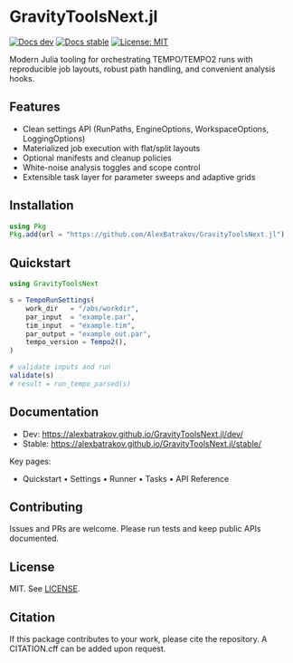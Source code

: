 # GravityToolsNext.jl

[![Docs dev](https://img.shields.io/badge/docs-dev-blue.svg)](https://alexbatrakov.github.io/GravityToolsNext.jl/dev/)
[![Docs stable](https://img.shields.io/badge/docs-stable-blue.svg)](https://alexbatrakov.github.io/GravityToolsNext.jl/stable/)
[![License: MIT](https://img.shields.io/badge/License-MIT-yellow.svg)](LICENSE)

Modern Julia tooling for orchestrating TEMPO/TEMPO2 runs with reproducible job layouts, robust path handling, and convenient analysis hooks.

## Features
- Clean settings API (RunPaths, EngineOptions, WorkspaceOptions, LoggingOptions)
- Materialized job execution with flat/split layouts
- Optional manifests and cleanup policies
- White-noise analysis toggles and scope control
- Extensible task layer for parameter sweeps and adaptive grids

## Installation

```julia
using Pkg
Pkg.add(url = "https://github.com/AlexBatrakov/GravityToolsNext.jl")
```

## Quickstart

```julia
using GravityToolsNext

s = TempoRunSettings(
	work_dir   = "/abs/workdir",
	par_input  = "example.par",
	tim_input  = "example.tim",
	par_output = "example_out.par",
	tempo_version = Tempo2(),
)

# validate inputs and run
validate(s)
# result = run_tempo_parsed(s)
```

## Documentation
- Dev: https://alexbatrakov.github.io/GravityToolsNext.jl/dev/
- Stable: https://alexbatrakov.github.io/GravityToolsNext.jl/stable/

Key pages:
- Quickstart • Settings • Runner • Tasks • API Reference

## Contributing
Issues and PRs are welcome. Please run tests and keep public APIs documented.

## License
MIT. See [LICENSE](LICENSE).

## Citation
If this package contributes to your work, please cite the repository. A CITATION.cff can be added upon request.
